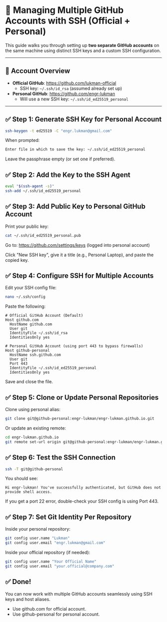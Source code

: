 # 🔐 Managing Multiple GitHub Accounts with SSH (Official + Personal)

This guide walks you through setting up **two separate GitHub accounts** on the same machine using distinct SSH keys and a custom SSH configuration.

---

## 👤 Account Overview

- **Official GitHub**: https://github.com/lukman-official
  - SSH key: `~/.ssh/id_rsa` (assumed already set up)
- **Personal GitHub**: https://github.com/engr-lukman
  - Will use a new SSH key: `~/.ssh/id_ed25519_personal`

---

## ✅ Step 1: Generate SSH Key for Personal Account

```bash
ssh-keygen -t ed25519 -C "engr.lukman@gmail.com"
```

When prompted:

```bash
Enter file in which to save the key: ~/.ssh/id_ed25519_personal
```

Leave the passphrase empty (or set one if preferred).

## ✅ Step 2: Add the Key to the SSH Agent

```bash
eval "$(ssh-agent -s)"
ssh-add ~/.ssh/id_ed25519_personal
```

## ✅ Step 3: Add Public Key to Personal GitHub Account

Print your public key:

```bash
cat ~/.ssh/id_ed25519_personal.pub
```

Go to: https://github.com/settings/keys (logged into personal account)

Click "New SSH key", give it a title (e.g., Personal Laptop), and paste the copied key.

## ✅ Step 4: Configure SSH for Multiple Accounts

Edit your SSH config file:

```bash
nano ~/.ssh/config
```

Paste the following:

```ssh
# Official GitHub Account (Default)
Host github.com
  HostName github.com
  User git
  IdentityFile ~/.ssh/id_rsa
  IdentitiesOnly yes

# Personal GitHub Account (using port 443 to bypass firewalls)
Host github-personal
  HostName ssh.github.com
  User git
  Port 443
  IdentityFile ~/.ssh/id_ed25519_personal
  IdentitiesOnly yes
```

Save and close the file.

## ✅ Step 5: Clone or Update Personal Repositories

Clone using personal alias:

```bash
git clone git@github-personal:engr-lukman/engr-lukman.github.io.git
```

Or update an existing remote:

```bash
cd engr-lukman.github.io
git remote set-url origin git@github-personal:engr-lukman/engr-lukman.github.io.git
```

## ✅ Step 6: Test the SSH Connection

```bash
ssh -T git@github-personal
```

You should see:

```
Hi engr-lukman! You've successfully authenticated, but GitHub does not provide shell access.
```

If you get a port 22 error, double-check your SSH config is using Port 443.

## ✅ Step 7: Set Git Identity Per Repository

Inside your personal repository:

```bash
git config user.name "Lukman"
git config user.email "engr.lukman@gmail.com"
```

Inside your official repository (if needed):

```bash
git config user.name "Your Official Name"
git config user.email "your.official@company.com"
```

## ✅ Done!

You can now work with multiple GitHub accounts seamlessly using SSH keys and host aliases.

- Use github.com for official account.
- Use github-personal for personal account.
